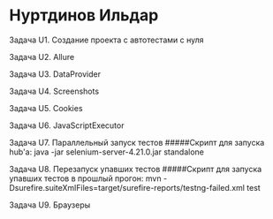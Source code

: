 # Нуртдинов Ильдар
Задача U1. Создание проекта с автотестами с нуля

Задача U2. Allure

Задача U3. DataProvider

Задача U4. Screenshots

Задача U5. Cookies

Задача U6. JavaScriptExecutor

Задача U7. Параллельный запуск тестов
#####Скрипт для запуска hub'a:
java -jar selenium-server-4.21.0.jar standalone

Задача U8. Перезапуск упавших тестов
#####Скрипт для запуска упавших тестов в прошлый прогон:
mvn -Dsurefire.suiteXmlFiles=target/surefire-reports/testng-failed.xml test

Задача U9. Браузеры

